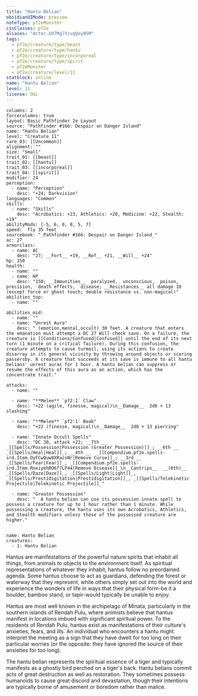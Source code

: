 ```yaml
---
title: "Hantu Belian"
obsidianUIMode: preview
noteType: pf2eMonster
cssClasses: pf2e
aliases: "Actor.k07MglYcvqQoy0SM" 
tags:
  - pf2e/creature/type/beast
  - pf2e/creature/type/hantu
  - pf2e/creature/type/incorporeal
  - pf2e/creature/type/spirit
  - pf2eMonster
  - pf2e/creature/level/11
statblock: inline
name: "Hantu Belian"
level: 11
license: OGL
---
```


```statblock
columns: 2
forcecolumns: true
layout: Basic Pathfinder 2e Layout
source: "Pathfinder #166: Despair on Danger Island"
name: "Hantu Belian"
level: "Creature 11"
rare_03: [[Uncommon]]
alignment: ""
size: "Small"
trait_01: [[beast]]
trait_02: [[hantu]]
trait_03: [[incorporeal]]
trait_04: [[spirit]]
modifier: 24
perception:
  - name: "Perception"
    desc: "+24; Darkvision"
languages: "Common"
skills:
  - name: "Skills"
    desc: "Acrobatics: +23, Athletics: +20, Medicine: +22, Stealth: +19"
abilityMods: [-5, 6, 0, 0, 5, 7]
speed:  fly 35 feet
sourcebook: "_Pathfinder #166: Despair on Danger Island_"
ac: 27
armorclass:
  - name: AC
    desc: "27; __Fort__ +19, __Ref__ +21, __Will__ +24"
hp: 150
health:
  - name: ""
  - name: HP
    desc: "150; __Immunities__  paralyzed,  unconscious,  poison,  precision,  death effects,  disease; __Resistances__ all damage 10 (except force or ghost touch; double resistance vs. non-magical)"
abilities_top:
  - name: ""

abilities_mid:
  - name: ""
  - name: "Unrest Aura"
    desc: " (emotion,mental,occult) 30 feet. A creature that enters the emanation must attempt a DC 27 Will check save. On a failure, the creature is [[Conditions/Confused|Confused]] until the end of its next turn (1 minute on a critical failure). During this confusion, the creature attempts to cause turmoil, using its actions to create disarray in its general vicinity by throwing around objects or scaring passersby. A creature that succeeds at its save is immune to all hantu belians' unrest auras for 1 hour. A hantu belian can suppress or resume the effects of this aura as an action, which has the concentrate trait."

attacks:
  - name: ""

  - name: "**Melee** `pf2:1` Claw"
    desc: "+22 (agile, finesse, magical)\n__Damage__  2d6 + 13 slashing"

  - name: "**Melee** `pf2:1` Beak"
    desc: "+22 (finesse, magical)\n__Damage__  2d8 + 13 piercing"

  - name: "Innate Occult Spells"
    desc: "DC 30, attack +22; __7th __  _[[Spells/Possession|Possession (Greater Possession)]]_; __6th __  _[[Spells/Heal|Heal]]_; __4th __  _[[Compendium.pf2e.spells-srd.Item.OyFCwQuw8XRazsNr|Remove Curse]]_; __3rd __  _[[Spells/Fear|Fear]]_, _[[Compendium.pf2e.spells-srd.Item.RneiyehRO6f7LP44|Remove Disease]]_\n__Cantrips__  __(6th)__ _[[Spells/Daze|Daze]]_, _[[Spells/Light|Light]]_, _[[Spells/Prestidigitation|Prestidigitation]]_, _[[Spells/Telekinetic Projectile|Telekinetic Projectile]]_"

  - name: "Greater Possession"
    desc: "  A hantu belian can use its possession innate spell to possess a creature for up to 1 hour rather than 1 minute. While possessing a creature, the hantu uses its own Acrobatics, Athletics, and Stealth modifiers unless those of the possessed creature are higher."
 
```

```encounter-table
name: Hantu Belian
creatures:
  - 1: Hantu Belian
```



Hantus are manifestations of the powerful nature spirits that inhabit all things, from animals to objects to the environment itself. As spiritual representations of whatever they inhabit, hantus follow no preordained agenda. Some hantus choose to act as guardians, defending the forest or waterway that they represent, while others simply set out into the world and experience the wonders of life in ways that their physical form-be it a boulder, bamboo stand, or tapir-would typically be unable to enjoy.

Hantus are most well known in the archipelago of Minata, particularly in the southern islands of Rendah Pulu, where animists believe that hantus manifest in locations imbued with significant spiritual power. To the residents of Rendah Pulu, hantus exist as manifestations of their culture's anxieties, fears, and ills. An individual who encounters a hantu might interpret the meeting as a sign that they have dwelt for too long on their particular worries (or the opposite: they have ignored the source of their anxieties for too long).

The hantu belian represents the spiritual essence of a tiger and typically manifests as a ghostly bird perched on a tiger's back. Hantu belians commit acts of great destruction as well as restoration. They sometimes possess humanoids to cause great discord and devastation, though their intentions are typically borne of amusement or boredom rather than malice.
